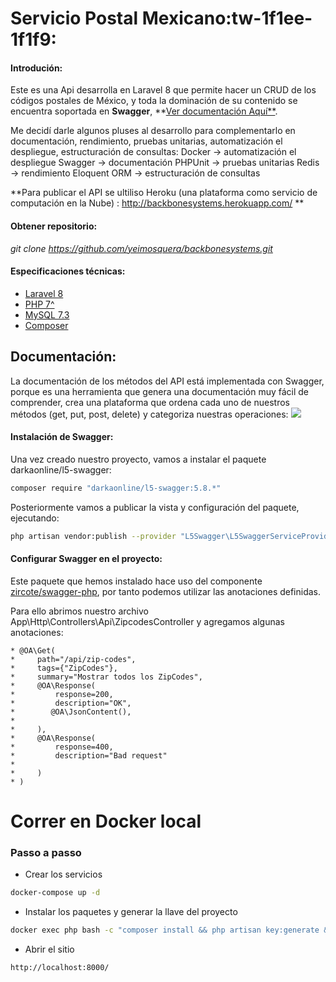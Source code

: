 # Servicio Postal  Mexicano:tw-1f1ee-1f1f9:



#### Introdución:
Este es una Api desarrolla en Laravel 8 que permite hacer un CRUD de los códigos postales de México, y toda la dominación de su contenido se encuentra soportada en **Swagger**, **[Ver documentación Aquí**](http://backbonesystems.herokuapp.com/ "Aquí").

Me decidí darle algunos pluses al desarrollo para complementarlo en documentación, rendimiento, pruebas unitarias, automatización el despliegue, estructuración de consultas:
Docker -> automatización el despliegue
Swagger -> documentación
PHPUnit -> pruebas unitarias
Redis -> rendimiento
Eloquent ORM -> estructuración de consultas


**Para publicar el API se ultiliso Heroku (una plataforma como servicio de computación en la Nube) : http://backbonesystems.herokuapp.com/ **


#### Obtener repositorio: 
*git clone https://github.com/yeimosquera/backbonesystems.git*

#### Especificaciones técnicas:
- [Laravel 8](https://laravel.com/ "Laravel 8")
- [PHP 7^](https://www.php.net/docs.php "PHP 7^")
- [MySQL 7.3](https://www.mysql.com/ "MySQL 8")
- [Composer](https://getcomposer.org/ "Composer") 


## Documentación:
La documentación de los métodos del API está implementada con Swagger, porque es una herramienta que genera una documentación muy fácil de comprender,  crea una plataforma que ordena cada uno de nuestros métodos (get, put, post, delete) y categoriza nuestras operaciones:
![ ](https://i.blogs.es/9fbcf2/650_1000_swagger-api-documentacion-restful/1366_2000.webp " ")

#### Instalación de Swagger:
Una vez creado nuestro proyecto, vamos a instalar el paquete darkaonline/l5-swagger:

```sh 
composer require "darkaonline/l5-swagger:5.8.*"
```

Posteriormente vamos a publicar la vista y configuración del paquete, ejecutando:

```sh 
php artisan vendor:publish --provider "L5Swagger\L5SwaggerServiceProvider"
```

#### Configurar Swagger en el proyecto:
Este paquete que hemos instalado hace uso del componente [zircote/swagger-php](https://github.com/zircote/swagger-php "zircote/swagger-php"), por tanto podemos utilizar las anotaciones definidas.

Para ello abrimos nuestro archivo App\Http\Controllers\Api\ZipcodesController y agregamos algunas anotaciones:


 
    * @OA\Get(
    *     path="/api/zip-codes",
    *     tags={"ZipCodes"},
    *     summary="Mostrar todos los ZipCodes",
    *     @OA\Response(
    *         response=200,
    *         description="OK",
    *        @OA\JsonContent(),
    *         
    *     ),
    *     @OA\Response(
    *         response=400,
    *         description="Bad request"
    *         
    *     )
    * )
        
# Correr en Docker local

### Passo a passo

* Crear los servicios
```sh
docker-compose up -d
```

* Instalar los paquetes y generar la llave del proyecto
```sh
docker exec php bash -c "composer install && php artisan key:generate && php artisan config:cache"
```

* Abrir el sitio
```sh
http://localhost:8000/
```
    


